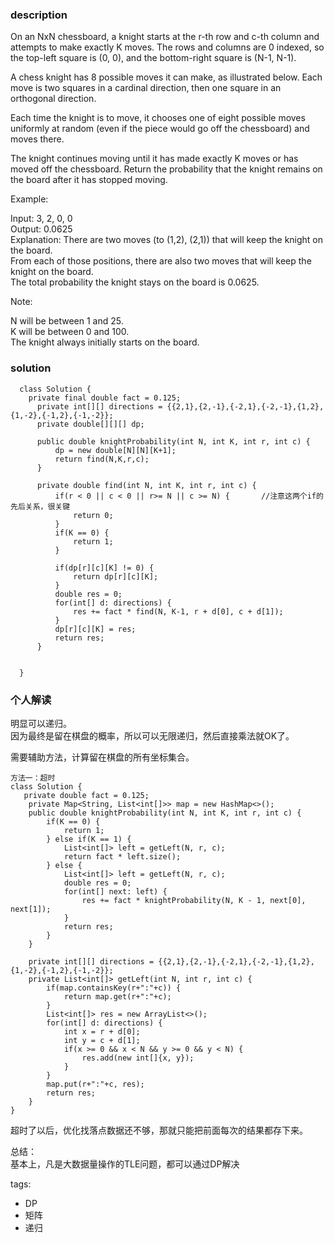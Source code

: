 ### description    
  On an NxN chessboard, a knight starts at the r-th row and c-th column and attempts to make exactly K moves. The rows and columns are 0 indexed, so the top-left square is (0, 0), and the bottom-right square is (N-1, N-1).  
    
  A chess knight has 8 possible moves it can make, as illustrated below. Each move is two squares in a cardinal direction, then one square in an orthogonal direction.  
    
     
    
    
    
     
    
  Each time the knight is to move, it chooses one of eight possible moves uniformly at random (even if the piece would go off the chessboard) and moves there.  
    
  The knight continues moving until it has made exactly K moves or has moved off the chessboard. Return the probability that the knight remains on the board after it has stopped moving.  
    
     
    
  Example:  
    
  Input: 3, 2, 0, 0  
  Output: 0.0625  
  Explanation: There are two moves (to (1,2), (2,1)) that will keep the knight on the board.  
  From each of those positions, there are also two moves that will keep the knight on the board.  
  The total probability the knight stays on the board is 0.0625.  
     
    
  Note:  
    
  N will be between 1 and 25.  
  K will be between 0 and 100.  
  The knight always initially starts on the board.  
### solution    
```    
  class Solution {  
    private final double fact = 0.125;  
      private int[][] directions = {{2,1},{2,-1},{-2,1},{-2,-1},{1,2},{1,-2},{-1,2},{-1,-2}};  
      private double[][][] dp;  
    
      public double knightProbability(int N, int K, int r, int c) {  
          dp = new double[N][N][K+1];  
          return find(N,K,r,c);  
      }  
    
      private double find(int N, int K, int r, int c) {  
          if(r < 0 || c < 0 || r>= N || c >= N) {       //注意这两个if的先后关系，很关键  
              return 0;  
          }  
          if(K == 0) {  
              return 1;  
          }  
            
          if(dp[r][c][K] != 0) {  
              return dp[r][c][K];  
          }  
          double res = 0;  
          for(int[] d: directions) {  
              res += fact * find(N, K-1, r + d[0], c + d[1]);  
          }  
          dp[r][c][K] = res;  
          return res;  
      }  
    
    
  }  
```    
    
### 个人解读    
  明显可以递归。  
  因为最终是留在棋盘的概率，所以可以无限递归，然后直接乘法就OK了。  
    
  需要辅助方法，计算留在棋盘的所有坐标集合。  
    
  ```  
  方法一：超时  
  class Solution {  
     private double fact = 0.125;  
      private Map<String, List<int[]>> map = new HashMap<>();  
      public double knightProbability(int N, int K, int r, int c) {  
          if(K == 0) {  
              return 1;  
          } else if(K == 1) {  
              List<int[]> left = getLeft(N, r, c);  
              return fact * left.size();  
          } else {  
              List<int[]> left = getLeft(N, r, c);  
              double res = 0;  
              for(int[] next: left) {  
                  res += fact * knightProbability(N, K - 1, next[0], next[1]);  
              }  
              return res;  
          }  
      }  
    
      private int[][] directions = {{2,1},{2,-1},{-2,1},{-2,-1},{1,2},{1,-2},{-1,2},{-1,-2}};  
      private List<int[]> getLeft(int N, int r, int c) {  
          if(map.containsKey(r+":"+c)) {  
              return map.get(r+":"+c);  
          }  
          List<int[]> res = new ArrayList<>();  
          for(int[] d: directions) {  
              int x = r + d[0];  
              int y = c + d[1];  
              if(x >= 0 && x < N && y >= 0 && y < N) {  
                  res.add(new int[]{x, y});  
              }  
          }  
          map.put(r+":"+c, res);  
          return res;  
      }  
  }  
  ```  
    
    
  超时了以后，优化找落点数据还不够，那就只能把前面每次的结果都存下来。  
    
  总结：  
  基本上，凡是大数据量操作的TLE问题，都可以通过DP解决  
    
    
tags:    
  -  DP  
  -  矩阵  
  -  递归  

